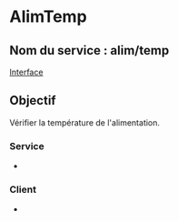 ﻿# AlimTemp

## Nom du service : **alim/temp**
[Interface](AlimTemp-Service-Interface.md)

## Objectif
Vérifier la température de l'alimentation.

### Service
- [](PCB-Alim-Interface-Node.md)

### Client
- 
